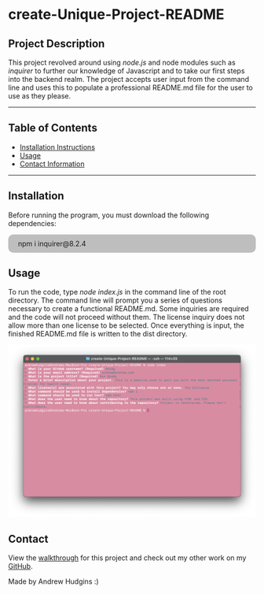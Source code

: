 # create-Unique-Project-README
## Project Description
This project revolved around using *node.js* and node modules such as *inquirer* to further our knowledge of Javascript and to take our first steps into the backend realm. The project accepts user input from the command line and uses this to populate a professional README.md file for the user to use as they please.

---
## Table of Contents
* [Installation Instructions](#installation)
* [Usage](#usage)
* [Contact Information](#contact)

---

## Installation
Before running the program, you must download the following dependencies:
<div style="background-color:rgba(0, 0, 0, 0.25); vertical-align: middle; padding:10px 20px; border-radius: 10px">
npm i inquirer@8.2.4
</div>

## Usage
To run the code, type *node index.js* in the command line of the root directory. The command line will prompt you a series of questions necessary to create a functional README.md. Some inquiries are required and the code will not proceed without them. The license inquiry does not allow more than one license to be selected. Once everything is input, the finished README.md file is written to the dist directory.

![A screenshot of the terminal prompting the user for their inputs](/images/terminalExample.png)

## Contact
View the [walkthrough](https://drive.google.com/file/d/1XTf420YuTYvskHGLHfVIk3UT3X4Atmkf/view) for this project and check out my other work on my [GitHub](https://github.com/AHudg).

Made by Andrew Hudgins :)